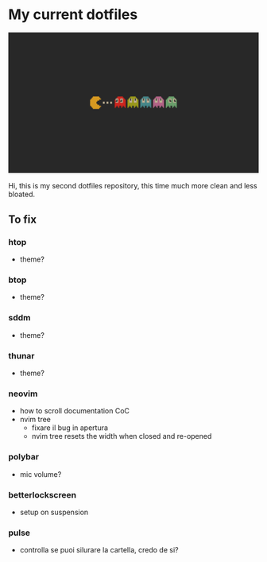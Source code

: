 # My current dotfiles

![wallpaper](OpMPCR0.png)

Hi, this is my second dotfiles repository, this time much more clean and less bloated.

## To fix

### htop

- theme?

### btop

- theme?

### sddm

- theme?

### thunar

- theme?

### neovim

- how to scroll documentation CoC
- nvim tree
  - fixare il bug in apertura
  - nvim tree resets the width when closed and re-opened

### polybar

- mic volume?

### betterlockscreen

- setup on suspension

### pulse

- controlla se puoi silurare la cartella, credo de si?

